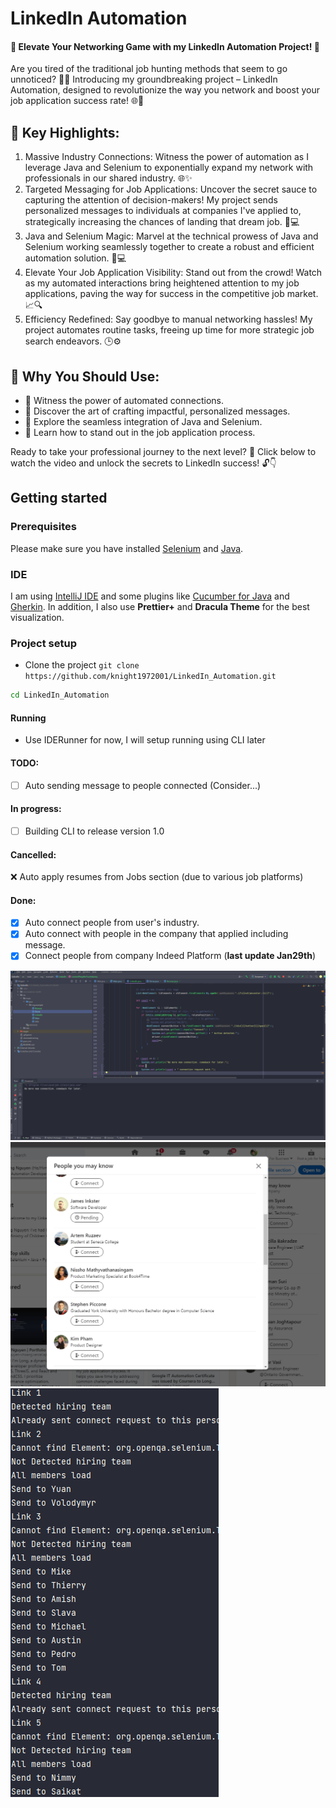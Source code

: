 # LinkedIn Automation

#### 🌟 Elevate Your Networking Game with my LinkedIn Automation Project! 🚀
Are you tired of the traditional job hunting methods that seem to go unnoticed? 🕵️‍♂️ Introducing my groundbreaking project – LinkedIn Automation, designed to revolutionize the way you network and boost your job application success rate! 🌐💼

## 🚀 Key Highlights:
1. Massive Industry Connections: Witness the power of automation as I leverage Java and Selenium to exponentially expand my network with professionals in our shared industry. 🌐✨
2. Targeted Messaging for Job Applications: Uncover the secret sauce to capturing the attention of decision-makers! My project sends personalized messages to individuals at companies I've applied to, strategically increasing the chances of landing that dream job. 💌💻
3. Java and Selenium Magic: Marvel at the technical prowess of Java and Selenium working seamlessly together to create a robust and efficient automation solution. 🚀💻
4. Elevate Your Job Application Visibility: Stand out from the crowd! Watch as my automated interactions bring heightened attention to my job applications, paving the way for success in the competitive job market. 📈🔍
5. Efficiency Redefined: Say goodbye to manual networking hassles! My project automates routine tasks, freeing up time for more strategic job search endeavors. 🕒⚙️

## 👀 Why You Should Use:
  - 🤝 Witness the power of automated connections.
  - 💌 Discover the art of crafting impactful, personalized messages.
  - 🚀 Explore the seamless integration of Java and Selenium.
  - 🌟 Learn how to stand out in the job application process. 

Ready to take your professional journey to the next level? 🚀 Click below to watch the video and unlock the secrets to LinkedIn success! 🔓👇

## Getting started
### Prerequisites
Please make sure you have installed [Selenium](https://www.selenium.dev/) and [Java](https://www.oracle.com/ca-en/java/technologies/javase/jdk11-archive-downloads.html).

### IDE
I am using [IntelliJ IDE](https://www.jetbrains.com/idea/download/) and some plugins like [Cucumber for Java](https://plugins.jetbrains.com/plugin/7212-cucumber-for-java) and [Gherkin](https://plugins.jetbrains.com/plugin/9164-gherkin). In addition, I also use **Prettier+** and **Dracula Theme** for the best visualization.

### Project setup
- Clone the project `git clone https://github.com/knight1972001/LinkedIn_Automation.git`
```bash
cd LinkedIn_Automation
```

#### Running
- Use IDERunner for now, I will setup running using CLI later 

#### TODO:

- [ ] Auto sending message to people connected (Consider...)

#### In progress:
- [ ] Building CLI to release version 1.0

#### Cancelled:
❌ Auto apply resumes from Jobs section (due to various job platforms)

#### Done:
- [x] Auto connect people from user's industry.
- [x] Auto connect with people in the company that applied including message.
- [x] Connect people from company Indeed Platform (**last update Jan29th**)

![no-more-new-connection.png](diary-pic%2Fno-more-new-connection.png)
![no-more-new-connection-2.png](diary-pic%2Fno-more-new-connection-2.png)
![sent-connection.png](diary-pic%2Fsent-connection.png)
